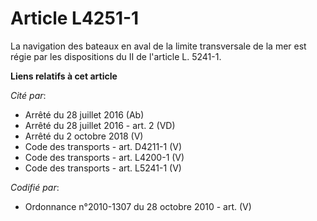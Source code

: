 # Article L4251-1

La navigation des bateaux en aval de la limite transversale de la mer est régie par les dispositions du II de l'article L.
5241-1.

**Liens relatifs à cet article**

_Cité par_:

  - Arrêté du 28 juillet 2016 (Ab)
  - Arrêté du 28 juillet 2016 - art. 2 (VD)
  - Arrêté du 2 octobre 2018 (V)
  - Code des transports - art. D4211-1 (V)
  - Code des transports - art. L4200-1 (V)
  - Code des transports - art. L5241-1 (V)

_Codifié par_:

  - Ordonnance n°2010-1307 du 28 octobre 2010 - art. (V)
